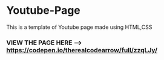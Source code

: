 # Youtube-Page

This is a template of Youtube page made using HTML,CSS

### VIEW THE PAGE HERE --> https://codepen.io/therealcodearrow/full/zzqLJy/
